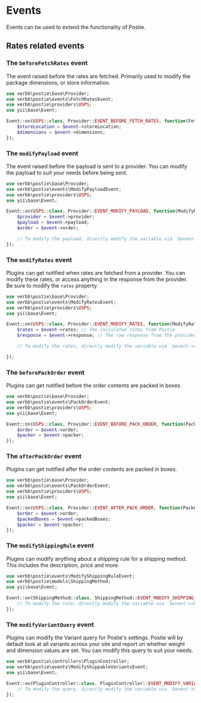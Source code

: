 # Events
Events can be used to extend the functionality of Postie.

## Rates related events

### The `beforeFetchRates` event
The event raised before the rates are fetched. Primarily used to modify the package dimensions, or store information.

```php
use verbb\postie\base\Provider;
use verbb\postie\events\FetchRatesEvent;
use verbb\postie\providers\USPS;
use yii\base\Event;

Event::on(USPS::class, Provider::EVENT_BEFORE_FETCH_RATES, function(FetchRatesEvent $event) {
    $storeLocation = $event->storeLocation;
    $dimensions = $event->dimensions;
});
```

### The `modifyPayload` event
The event raised before the payload is sent to a provider. You can modify the payload to suit your needs before being sent.

```php
use verbb\postie\base\Provider;
use verbb\postie\events\ModifyPayloadEvent;
use verbb\postie\providers\USPS;
use yii\base\Event;

Event::on(USPS::class, Provider::EVENT_MODIFY_PAYLOAD, function(ModifyPayloadEvent $event) {
    $provider = $event->provider;
    $payload = $event->payload;
    $order = $event->order;

    // To modify the payload, directly modify the variable via `$event->payload = ...`
});
```

### The `modifyRates` event
Plugins can get notified when rates are fetched from a provider. You can modify these rates, or access anything in the response from the provider. Be sure to modify the `rates` property.

```php
use verbb\postie\base\Provider;
use verbb\postie\events\ModifyRatesEvent;
use verbb\postie\providers\USPS;
use yii\base\Event;

Event::on(USPS::class, Provider::EVENT_MODIFY_RATES, function(ModifyRatesEvent $event) {
    $rates = $event->rates; // The calculated rates from Postie
    $response = $event->response; // The raw response from the provider's API

    // To modify the rates, directly modify the variable via `$event->rates = ...`

});
```

### The `beforePackOrder` event
Plugins can get notified before the order contents are packed in boxes.

```php
use verbb\postie\base\Provider;
use verbb\postie\events\PackOrderEvent;
use verbb\postie\providers\USPS;
use yii\base\Event;

Event::on(USPS::class, Provider::EVENT_BEFORE_PACK_ORDER, function(PackOrderEvent $event) {
    $order = $event->order;
    $packer = $event->packer;
});
```

### The `afterPackOrder` event
Plugins can get notified after the order contents are packed in boxes.

```php
use verbb\postie\base\Provider;
use verbb\postie\events\PackOrderEvent;
use verbb\postie\providers\USPS;
use yii\base\Event;

Event::on(USPS::class, Provider::EVENT_AFTER_PACK_ORDER, function(PackOrderEvent $event) {
    $order = $event->order;
    $packedBoxes = $event->packedBoxes;
    $packer = $event->packer;
});
```

### The `modifyShippingRule` event
Plugins can modify anything about a shipping rule for a shipping method. This includes the description, price and more.

```php
use verbb\postie\events\ModifyShippingRuleEvent;
use verbb\postie\models\ShippingMethod;
use yii\base\Event;

Event::on(ShippingMethod::class, ShippingMethod::EVENT_MODIFY_SHIPPING_RULE, function(ModifyShippingRuleEvent $event) {
    // To modify the rule, directly modify the variable via `$event->shippingRule = ...`
});
```

### The `modifyVariantQuery` event
Plugins can modify the Variant query for Postie's settings. Postie will by default look at all variants across your site and report on whether weight and dimension values are set. You can modify this query to suit your needs.

```php
use verbb\postie\controllers\PluginController;
use verbb\postie\events\ModifyShippableVariantsEvent;
use yii\base\Event;

Event::on(PluginController::class, PluginController::EVENT_MODIFY_VARIANT_QUERY, function(ModifyShippableVariantsEvent $event) {
    // To modify the query, directly modify the variable via `$event->query = ...`
});
```
